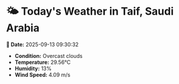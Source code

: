 # 🌤️ Today's Weather in Taif, Saudi Arabia

**📅 Date:** 2025-09-13 09:30:32

- **Condition:** Overcast clouds
- **Temperature:** 29.56°C
- **Humidity:** 13%
- **Wind Speed:** 4.09 m/s
